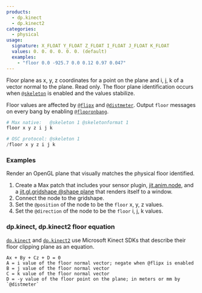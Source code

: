 ```yaml
---
products:
  - dp.kinect
  - dp.kinect2
categories:
  - physical
usage:
  signature: X_FLOAT Y_FLOAT Z_FLOAT I_FLOAT J_FLOAT K_FLOAT
  values: 0. 0. 0. 0. 0. 0. (default)
  examples:
    - "floor 0.0 -925.7 0.0 0.12 0.97 0.047"
---
```


Floor plane as x, y, z coordinates for a point on the plane
and i, j, k of a vector normal to the plane. Read only. The floor plane
identification occurs when [`@skeleton`](skeleton.md) is enabled and
the values stabilize.

Floor values are affected by [`@flipx`](flipx.md) and [`@distmeter`](distmeter.md).
Output `floor` messages on every bang by enabling [`@flooronbang`](flooronbang.md).

```python
# Max native:   @skeleton 1 @skeletonformat 1
floor x y z i j k

# OSC protocol: @skeleton 1
/floor x y z i j k
```

### Examples

Render an OpenGL plane that visually matches the physical floor identified.

1. Create a Max patch that includes your sensor plugin,
   [jit.anim.node](https://docs.cycling74.com/max7/refpages/jit.anim.node),
   and a [jit.gl.gridshape @shape plane](https://docs.cycling74.com/max7/refpages/jit.gl.gridshape)
   that renders itself to a window.
2. Connect the node to the gridshape.
3. Set the `@position` of the node to be the `floor` x, y, z values.
4. Set the `@direction` of the node to be the `floor` i, j, k values.

### dp.kinect, dp.kinect2 floor equation

[`dp.kinect`](../../dp.kinect/) and [`dp.kinect2`](../../dp.kinect2/) use
Microsoft Kinect SDKs that describe their floor clipping plane as an equation.

```
Ax + By + Cz + D = 0
A = i value of the floor normal vector; negate when @flipx is enabled 
B = j value of the floor normal vector 
C = k value of the floor normal vector 
D = -y value of the floor point on the plane; in meters or mm by `@distmeter`
```
